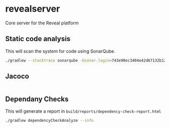 # revealserver

Core server for the Reveal platform

## Static code analysis

This will scan the system for code using SonarQube.

```bash
./gradlew --stacktrace sonarqube -Dsonar.login=743e90ec3404e42d67132b12648d40c5f896461d -Dsonar.host.url=https://sonar-ops.akros.online -Dsonar.dependencyCheck.htmlReportPath=build/reports/dependency-check-report.html
```

## Jacoco

```bash

```

## Dependany Checks

This will generate a report in `build/reports/dependency-check-report.html`

```bash
./gradlew dependencyCheckAnalyze --info
```

